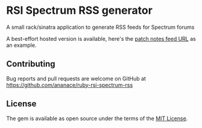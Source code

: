 # RSI Spectrum RSS generator

A small rack/sinatra application to generate RSS feeds for Spectrum forums

A best-effort hosted version is available, here's the [patch notes feed URL](http://spectrum-rss.kubernetes.ctrl-c.liu.se/190048/feed.xml) as an example.

## Contributing

Bug reports and pull requests are welcome on GitHub at https://github.com/ananace/ruby-rsi-spectrum-rss

## License

The gem is available as open source under the terms of the [MIT License](https://opensource.org/licenses/MIT).
